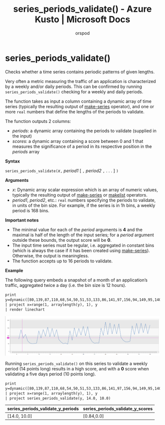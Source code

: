 ﻿---
title: series_periods_validate() - Azure Kusto | Microsoft Docs
description: This article describes series_periods_validate() in Azure Kusto.
author: orspod
ms.author: v-orspod
ms.reviewer: mblythe
ms.service: kusto
ms.topic: reference
ms.date: 09/24/2018
---
# series_periods_validate()

Checks whether a time series contains periodic patterns of given lengths.  

Very often a metric measuring the traffic of an application is characterized by a weekly and/or daily periods. This can be confirmed by running `series_periods_validate()` checking for a weekly and daily periods.

The function takes as input a column containing a dynamic array of time series (typically the resulting output of [make-series](make-seriesoperator.md) operator), and one or more `real` numbers that define the lengths of the periods to validate. 

The function outputs 2 columns:
* *periods*: a dynamic array containing the periods to validate (supplied in the input)
* *scores*: a dynamic array containing a score between 0 and 1 that measures the significance of a period in its respective position in the *periods* array

**Syntax**

`series_periods_validate(`*x*`,` *period1* [ `,` *period2* `,` . . . ] `)`

**Arguments**

* *x*: Dynamic array scalar expression which is an array of numeric values, typically the resulting output of [make-series](make-seriesoperator.md) or [makelist](makelist-aggfunction.md) operators.
* *period1*, *period2*, etc.: `real` numbers specifying the periods to validate, in units of the bin size. For example, if the series is in 1h bins, a weekly period is 168 bins.

**Important notes**

* The minimal value for each of the *period* arguments is **4** and the maximal is half of the length of the input series; for a *period* argument outside these bounds, the output score will be **0**.
* The input time series must be regular, i.e. aggregated in constant bins (which is always the case if it has been created using [make-series](make-seriesoperator.md)). Otherwise, the output is meaningless.
* The function accepts up to 16 periods to validate.


**Example**

The following query embeds a snapshot of a month of an application’s traffic, aggregated twice a day (i.e. the bin size is 12 hours).

```kusto
print y=dynamic([80,139,87,110,68,54,50,51,53,133,86,141,97,156,94,149,95,140,77,61,50,54,47,133,72,152,94,148,105,162,101,160,87,63,53,55,54,151,103,189,108,183,113,175,113,178,90,71,62,62,65,165,109,181,115,182,121,178,114,170])
| project x=range(1, arraylength(y), 1), y  
| render linechart 
```

![](./Images/samples/series-periods.png)

Running `series_periods_validate()` on this series to validate a weekly period (14 points long) results in a high score,  and with a **0** score  when validating a five days period (10 points long).

```kusto
print y=dynamic([80,139,87,110,68,54,50,51,53,133,86,141,97,156,94,149,95,140,77,61,50,54,47,133,72,152,94,148,105,162,101,160,87,63,53,55,54,151,103,189,108,183,113,175,113,178,90,71,62,62,65,165,109,181,115,182,121,178,114,170])
| project x=range(1, arraylength(y), 1), y  
| project series_periods_validate(y, 14.0, 10.0)
```

| series\_periods\_validate\_y\_periods  | series\_periods\_validate\_y\_scores |
|-------------|-------------------|
| [14.0, 10.0] | [0.84,0.0]  |